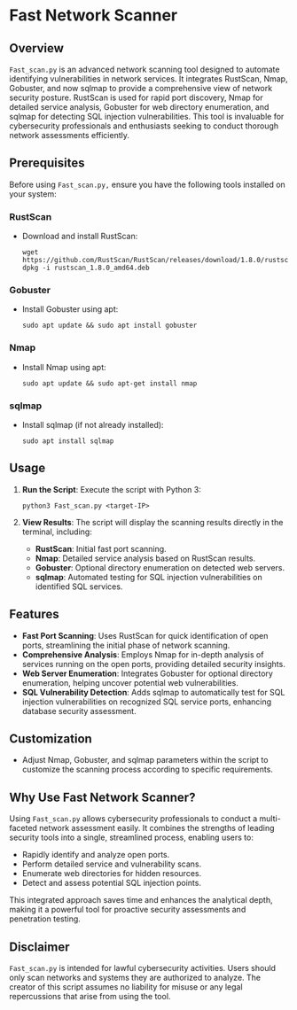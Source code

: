 # Fast Network Scanner

## Overview

`Fast_scan.py` is an advanced network scanning tool designed to automate identifying vulnerabilities in network services. It integrates RustScan, Nmap, Gobuster, and now sqlmap to provide a comprehensive view of network security posture. RustScan is used for rapid port discovery, Nmap for detailed service analysis, Gobuster for web directory enumeration, and sqlmap for detecting SQL injection vulnerabilities. This tool is invaluable for cybersecurity professionals and enthusiasts seeking to conduct thorough network assessments efficiently.

## Prerequisites

Before using `Fast_scan.py,` ensure you have the following tools installed on your system:

### RustScan

- Download and install RustScan:
  ```
  wget https://github.com/RustScan/RustScan/releases/download/1.8.0/rustscan_1.8.0_amd64.deb
  dpkg -i rustscan_1.8.0_amd64.deb
  ```

### Gobuster

- Install Gobuster using apt:
  ```
  sudo apt update && sudo apt install gobuster
  ```

### Nmap

- Install Nmap using apt:
  ```
  sudo apt update && sudo apt-get install nmap
  ```

### sqlmap

- Install sqlmap (if not already installed):
  ```
  sudo apt install sqlmap
  ```

## Usage

1. **Run the Script**: Execute the script with Python 3:
   ```
   python3 Fast_scan.py <target-IP>
   ```

2. **View Results**: The script will display the scanning results directly in the terminal, including:

   - **RustScan**: Initial fast port scanning.
   - **Nmap**: Detailed service analysis based on RustScan results.
   - **Gobuster**: Optional directory enumeration on detected web servers.
   - **sqlmap**: Automated testing for SQL injection vulnerabilities on identified SQL services.

## Features

- **Fast Port Scanning**: Uses RustScan for quick identification of open ports, streamlining the initial phase of network scanning.
- **Comprehensive Analysis**: Employs Nmap for in-depth analysis of services running on the open ports, providing detailed security insights.
- **Web Server Enumeration**: Integrates Gobuster for optional directory enumeration, helping uncover potential web vulnerabilities.
- **SQL Vulnerability Detection**: Adds sqlmap to automatically test for SQL injection vulnerabilities on recognized SQL service ports, enhancing database security assessment.

## Customization

- Adjust Nmap, Gobuster, and sqlmap parameters within the script to customize the scanning process according to specific requirements.

## Why Use Fast Network Scanner?

Using `Fast_scan.py` allows cybersecurity professionals to conduct a multi-faceted network assessment easily. It combines the strengths of leading security tools into a single, streamlined process, enabling users to:

- Rapidly identify and analyze open ports.
- Perform detailed service and vulnerability scans.
- Enumerate web directories for hidden resources.
- Detect and assess potential SQL injection points.

This integrated approach saves time and enhances the analytical depth, making it a powerful tool for proactive security assessments and penetration testing.

## Disclaimer

`Fast_scan.py` is intended for lawful cybersecurity activities. Users should only scan networks and systems they are authorized to analyze. The creator of this script assumes no liability for misuse or any legal repercussions that arise from using the tool.

